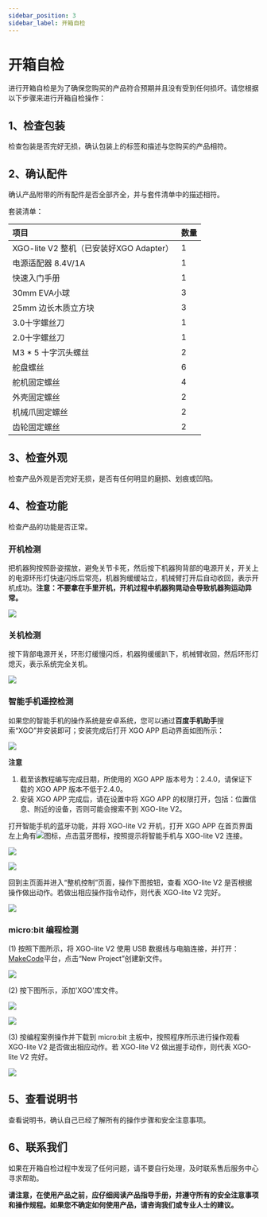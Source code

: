 ```yaml
---
sidebar_position: 3
sidebar_label: 开箱自检
---
```



#  开箱自检

进行开箱自检是为了确保您购买的产品符合预期并且没有受到任何损坏。请您根据以下步骤来进行开箱自检操作：

## 1、检查包装

检查包装是否完好无损，确认包装上的标签和描述与您购买的产品相符。

## 2、确认配件

确认产品附带的所有配件是否全部齐全，并与套件清单中的描述相符。

套装清单：

| 项目                                    | 数量 |
| :-------------------------------------- | ---- |
| XGO-lite V2 整机（已安装好XGO Adapter） | 1    |
| 电源适配器 8.4V/1A                      | 1    |
| 快速入门手册                            | 1    |
| 30mm EVA小球                            | 3    |
| 25mm 边长木质立方块                     | 3    |
| 3.0十字螺丝刀                           | 1    |
| 2.0十字螺丝刀                           | 1    |
| M3 * 5 十字沉头螺丝                     | 2    |
| 舵盘螺丝                                | 6    |
| 舵机固定螺丝                            | 4    |
| 外壳固定螺丝                            | 2    |
| 机械爪固定螺丝                          | 2    |
| 齿轮固定螺丝                            | 2    |



## 3、检查外观

检查产品外观是否完好无损，是否有任何明显的磨损、划痕或凹陷。

## 4、检查功能

检查产品的功能是否正常。

### 开机检测

把机器狗按照卧姿摆放，避免关节卡死，然后按下机器狗背部的电源开关，开关上的电源环形灯快速闪烁后常亮，机器狗缓缓站立，机械臂打开后自动收回，表示开机成功。**注意：不要拿在手里开机，开机过程中机器狗晃动会导致机器狗运动异常。**

![](./images/microbit-xgo-lite2-detection-01.gif)

### 关机检测

按下背部电源开关，环形灯缓慢闪烁，机器狗缓缓趴下，机械臂收回，然后环形灯熄灭，表示系统完全关机。

![](./images/microbit-xgo-lite2-detection-02.gif)

### 智能手机遥控检测

如果您的智能手机的操作系统是安卓系统，您可以通过**百度手机助手**搜索“XGO”并安装即可；安装完成后打开 XGO APP 启动界面如图所示：

![](./images/microbit-xgo-lite-v2-app-1.png)

**注意**

1. 截至该教程编写完成日期，所使用的 XGO APP 版本号为：2.4.0，请保证下载的 XGO APP 版本不低于2.4.0。
2. 安装 XGO APP 完成后，请在设置中将 XGO APP 的权限打开，包括：位置信息、附近的设备，否则可能会搜索不到 XGO-lite V2。

打开智能手机的蓝牙功能，并将 XGO-lite V2 开机，打开 XGO APP 在首页界面左上角有![](./images/microbit-xgo-lite-v2-app-2.png)图标，点击蓝牙图标，按照提示将智能手机与 XGO-lite V2 连接。

![](./images/microbit-xgo-lite-v2-app-3.png)

![](./images/microbit-xgo-lite-v2-app-4.png)



回到主页面并进入“整机控制”页面，操作下图按钮，查看 XGO-lite V2 是否根据操作做出动作。若做出相应操作指令动作，则代表 XGO-lite V2 完好。

![](./images/microbit-xgo-lite-v2-app-5.png)



### micro:bit 编程检测

(1) 按照下图所示，将 XGO-lite V2 使用 USB 数据线与电脑连接，并打开：[MakeCode](https://makecode.microbit.org/#)平台，点击“New Project”创建新文件。

![](./images/microbit-xgo-lite2-examine-01.png)



(2) 按下图所示，添加'XGO'库文件。

![](./images/microbit-xgo-lite-v2-makecode-02.png)

![](./images/microbit-xgo-lite-v2-makecode-03.png)

(3) 按编程案例操作并下载到 micro:bit 主板中，按照程序所示进行操作观看 XGO-lite V2 是否做出相应动作。若 XGO-lite V2 做出握手动作，则代表 XGO-lite V2 完好。

![](./images/microbit-xgo-lite2-examine-03.png)

## 5、查看说明书

查看说明书，确认自己已经了解所有的操作步骤和安全注意事项。

## 6、联系我们

如果在开箱自检过程中发现了任何问题，请不要自行处理，及时联系售后服务中心寻求帮助。



**请注意，在使用产品之前，应仔细阅读产品指导手册，并遵守所有的安全注意事项和操作规程。如果您不确定如何使用产品，请咨询我们或专业人士的建议。**
